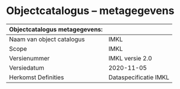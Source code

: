 Objectcatalogus – metagegevens
==============================

| Objectcatalogus metagegevens:                        |                       |
|------------------------------------------------------|-----------------------|
| Naam van object catalogus                            | IMKL                  |
| Scope                                                | IMKL                  |
| Versienummer                                         | IMKL versie 2.0       |
| Versiedatum                                          | 2020-11-05            |
| Herkomst Definities                                  | Dataspecificatie IMKL |
